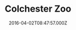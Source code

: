 ---
date: 2016-04-02T08:47:57.000Z
title: Colchester Zoo
latitude: 51.86222758496998
longitude: 0.8334283915045975
url: http://colchester-zoo.com
category: checkin
---
